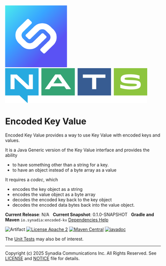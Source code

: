 ![Synadia](src/main/javadoc/images/synadia-logo.png) &nbsp;&nbsp;&nbsp;&nbsp; ![NATS](src/main/javadoc/images/large-logo.png)

# Encoded Key Value

Encoded Key Value provides a way to use Key Value with encoded keys and values.

It is a Java Generic version of the Key Value interface and provides the ability
* to have something other than a string for a key.
* to have an object instead of a byte array as a value

It requires a _codec_, which 
* encodes the key object as a string
* encodes the value object as a byte array
* decodes the encoded key back to the key object
* decodes the encoded data bytes back into the value object.

**Current Release**: N/A
&nbsp; **Current Snapshot**: 0.1.0-SNAPSHOT
&nbsp; **Gradle and Maven** `io.synadia:encoded-kv`
[Dependencies Help](https://github.com/synadia-io/orbit.java?tab=readme-ov-file#dependencies)

![Artifact](https://img.shields.io/badge/Artifact-io.synadia:encoded--kv-00BC8E?labelColor=grey&style=flat)
[![License Apache 2](https://img.shields.io/badge/License-Apache2-blue.svg)](https://www.apache.org/licenses/LICENSE-2.0)
[![Maven Central](https://maven-badges.herokuapp.com/maven-central/io.synadia/encoded-kv/badge.svg)](https://maven-badges.herokuapp.com/maven-central/io.synadia/encoded-kv)
[![javadoc](https://javadoc.io/badge2/io.synadia/encoded-kv/javadoc.svg)](https://javadoc.io/doc/io.synadia/encoded-kv)

The [Unit Tests](src/test/java/io/synadia/jnats/extension/DirectConsumerTests.java) may also be of interest.

---
Copyright (c) 2025 Synadia Communications Inc. All Rights Reserved.
See [LICENSE](LICENSE) and [NOTICE](NOTICE) file for details.
